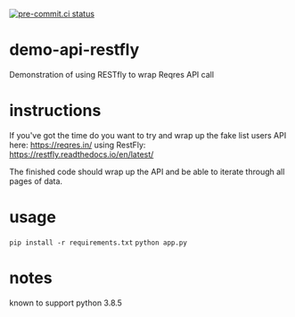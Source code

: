 [![pre-commit.ci status](https://results.pre-commit.ci/badge/github/Miscolored/demo-api-restfly/main.svg)](https://results.pre-commit.ci/latest/github/Miscolored/demo-api-restfly/main)
# demo-api-restfly
Demonstration of using RESTfly to wrap Reqres API call

# instructions
If you've got the time do you want to try and wrap up the fake list users API here: https://reqres.in/ using RestFly: https://restfly.readthedocs.io/en/latest/

The finished code should wrap up the API and be able to iterate through all pages of data.

# usage
`pip install -r requirements.txt`
`python app.py`

# notes
known to support python 3.8.5
